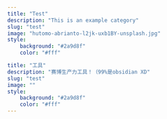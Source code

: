 ```yaml
---
title: "Test"
description: "This is an example category"
slug: "test"
image: "hutomo-abrianto-l2jk-uxb1BY-unsplash.jpg"
style:
    background: "#2a9d8f"
    color: "#fff"

title: "工具"
description: "赛博生产力工具！（99%是obsidian XD"
slug: "test"
image: ""
style:
    background: "#2a9d8f"
    color: "#fff"
---
```


